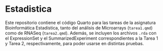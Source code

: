 # Estadistica
Este repositorio contiene el código Quarto para las tareas de la asignatura Bioinformática Estadística, tanto del análisis de Microarrays (`tarea1.qmd`) como de RNASeq (`tarea2.qmd`). Además, se incluyen los archivos `.rda` con el ExpressionSet y el SummarizedExperiment correspondientes a la Tarea 1 y Tarea 2, respectivamente, para poder usarse en distintas pruebas.
